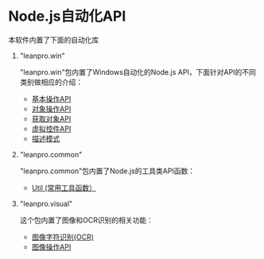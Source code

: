 # Node.js自动化API

本软件内置了下面的自动化库

1. "leanpro.win"

   "leanpro.win"包内置了Windows自动化的Node.js API，下面针对API的不同类别做相应的介绍：

   * [基本操作API](node_basic.md)
   * [对象操作API](node_operations.md)
   * [获取对象API](node_container.md)
   * [虚拟控件API](virtual_api.md)
   * [描述模式](descriptive_mode.md)

2. "leanpro.common"

   "leanpro.common"包内置了Node.js的工具类API函数：
   * [Util (常用工具函数）](util.md)

3. "leanpro.visual"

   这个包内置了图像和OCR识别的相关功能：
   * [图像字符识别(OCR)](ocr.md)
   * [图像操作API](image.md)


   

